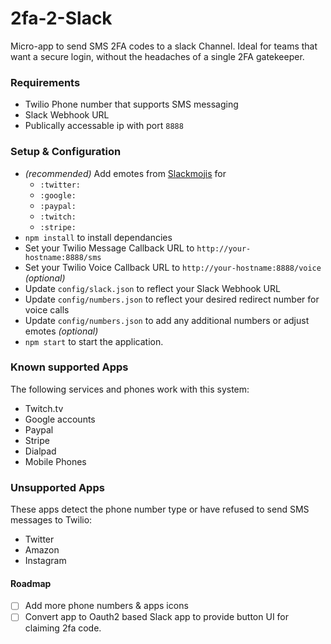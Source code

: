 # 2fa-2-Slack

Micro-app to send SMS 2FA codes to a slack Channel. Ideal for teams that want a secure login, without the headaches of a single 2FA gatekeeper.


### Requirements
 - Twilio Phone number that supports SMS messaging
 - Slack Webhook URL
 - Publically accessable ip with port `8888`


### Setup & Configuration

 - *(recommended)* Add emotes from [Slackmojis](https://slackmojis.com/) for
   - `:twitter:`
   - `:google:`
   - `:paypal:`
   - `:twitch:`
   - `:stripe:`
- `npm install` to install dependancies
- Set your Twilio Message Callback URL to `http://your-hostname:8888/sms`
- Set your Twilio Voice Callback URL to `http://your-hostname:8888/voice` *(optional)*
- Update `config/slack.json` to reflect your Slack Webhook URL
- Update `config/numbers.json` to reflect your desired redirect number for voice calls
- Update `config/numbers.json` to add any additional numbers or adjust emotes *(optional)*
- `npm start` to start the application.


### Known supported Apps
The following services and phones work with this system:
 - Twitch.tv
 - Google accounts
 - Paypal
 - Stripe
 - Dialpad
 - Mobile Phones

### Unsupported Apps
These apps detect the phone number type or have refused to send SMS messages to Twilio:
 - Twitter
 - Amazon
 - Instagram


#### Roadmap
 - [ ] Add more phone numbers & apps icons
 - [ ] Convert app to Oauth2 based Slack app to provide button UI for claiming 2fa code.